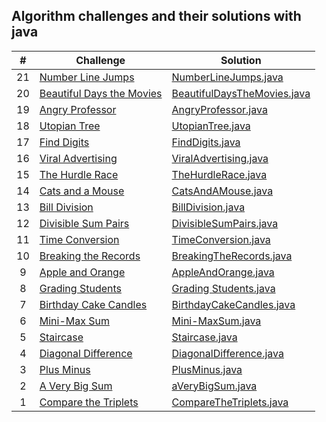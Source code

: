 ## Algorithm challenges and their solutions with java

|  #  | Challenge                                                                                                                     | Solution                                                                              |
| :-: | ----------------------------------------------------------------------------------------------------------------------------- | --------------------------------------------------------------------------------------|
|  21 | [Number Line Jumps](https://www.hackerrank.com/challenges/kangaroo/problem?isFullScreen=true)                                 | [NumberLineJumps.java](./solutions-of-algorithms/NumberLineJumps.java)                |
|  20 | [Beautiful Days the Movies](https://www.hackerrank.com/challenges/beautiful-days-at-the-movies/problem?isFullScreen=true)     | [BeautifulDaysTheMovies.java](./solutions-of-algorithms/BeautifulDaysTheMovies.java)  |
|  19 | [Angry Professor](https://www.hackerrank.com/challenges/angry-professor/problem?isFullScreen=true)                            | [AngryProfessor.java](./solutions-of-algorithms/AngryProfessor.java)                  |
|  18 | [Utopian Tree](https://www.hackerrank.com/challenges/utopian-tree/problem?isFullScreen=true)                                  | [UtopianTree.java](./solutions-of-algorithms/UtopianTree.java)                        |
|  17 | [Find Digits](https://www.hackerrank.com/challenges/find-digits/problem?isFullScreen=true)                                    | [FindDigits.java](./solutions-of-algorithms/FindDigits.java)                          |
|  16 | [Viral Advertising](https://www.hackerrank.com/challenges/strange-advertising/problem?isFullScreen=true)                      | [ViralAdvertising.java](./solutions-of-algorithms/ViralAdvertising.java)              |
|  15 | [The Hurdle Race](https://www.hackerrank.com/challenges/the-hurdle-race/problem?isFullScreen=true)                            | [TheHurdleRace.java](./solutions-of-algorithms/TheHurdleRace.java)                    |
|  14 | [Cats and a Mouse](https://www.hackerrank.com/challenges/cats-and-a-mouse/problem?isFullScreen=true)                          | [CatsAndAMouse.java](./solutions-of-algorithms/CatsAndAMouse.java)                    |
|  13 | [Bill Division](https://www.hackerrank.com/challenges/bon-appetit/problem?isFullScreen=true)                                  | [BillDivision.java](./solutions-of-algorithms/BillDivision.java)                      |
|  12 | [Divisible Sum Pairs](https://www.hackerrank.com/challenges/divisible-sum-pairs/problem?isFullScreen=true)                    | [DivisibleSumPairs.java](./solutions-of-algorithms/DivisibleSumPairs.java)            |
|  11 | [Time Conversion](https://www.hackerrank.com/challenges/time-conversion/problem?isFullScreen=true)                            | [TimeConversion.java](./solutions-of-algorithms/TimeConversion.java)                  |
|  10 | [Breaking the Records](https://www.hackerrank.com/challenges/breaking-best-and-worst-records/problem?isFullScreen=true)       | [BreakingTheRecords.java](./solutions-of-algorithms/BreakingTheRecords.java)          |
|  9  | [Apple and Orange](https://www.hackerrank.com/challenges/apple-and-orange/problem?isFullScreen=true)                          | [AppleAndOrange.java](./solutions-of-algorithms/AppleAndOrange.java)                  |
|  8  | [Grading Students](https://www.hackerrank.com/challenges/grading/problem?isFullScreen=true)                                   | [Grading Students.java](./solutions-of-algorithms/GradingStudents.java)               |
|  7  | [Birthday Cake Candles](https://www.hackerrank.com/challenges/birthday-cake-candles/problem?isFullScreen=true)                | [BirthdayCakeCandles.java](./solutions-of-algorithms/BirthdayCakeCandles.java)        |
|  6  | [Mini-Max Sum](https://www.hackerrank.com/challenges/mini-max-sum/problem?isFullScreen=true)                                  | [Mini-MaxSum.java](./solutions-of-algorithms/Mini-MaxSum.java)                        |
|  5  | [Staircase](https://www.hackerrank.com/challenges/staircase/problem?isFullScreen=true)                                        | [Staircase.java](./solutions-of-algorithms/Staircase.java)                            |
|  4  | [Diagonal Difference](https://www.hackerrank.com/challenges/diagonal-difference/problem?isFullScreen=true)                    | [DiagonalDifference.java](./solutions-of-algorithms/DiagonalDifference.java)          |
|  3  | [Plus Minus](https://www.hackerrank.com/challenges/plus-minus/problem?isFullScreen=true)                                      | [PlusMinus.java](./solutions-of-algorithms/PlusMinus.java)                            |
|  2  | [A Very Big Sum](https://www.hackerrank.com/challenges/a-very-big-sum/problem?isFullScreen=true)                              | [aVeryBigSum.java](./solutions-of-algorithms/aVeryBigSum.java)                        |
|  1  | [Compare the Triplets](https://www.hackerrank.com/challenges/compare-the-triplets/problem?isFullScreen=true)                  | [CompareTheTriplets.java](./solutions-of-algorithms/CompareTheTriplets.java)          |





